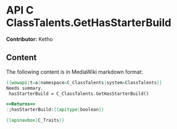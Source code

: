 # API C ClassTalents.GetHasStarterBuild

**Contributor:** Ketho

## Content

The following content is in MediaWiki markdown format:

```mediawiki
{{wowapi|t=a|namespace=C_ClassTalents|system=ClassTalents}}
Needs summary.
 hasStarterBuild = C_ClassTalents.GetHasStarterBuild()

==Returns==
:;hasStarterBuild:{{apitype|boolean}}

{{apinavbox|C_Traits}}
```